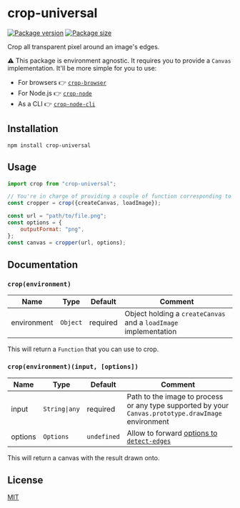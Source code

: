 # crop-universal

[![Package version](https://flat.badgen.net/npm/v/crop-universal)](https://www.npmjs.com/package/crop-universal)
[![Package size](https://flat.badgen.net/bundlephobia/minzip/crop-universal)](https://bundlephobia.com/result?p=crop-universal)

Crop all transparent pixel around an image's edges.

⚠️ This package is environment agnostic. It requires you to provide a `Canvas` implementation. It'll be more simple for you to use:
 - For browsers 👉 [`crop-browser`](https://github.com/GMartigny/crop-browser)
 - For Node.js 👉 [`crop-node`](https://github.com/GMartigny/crop-node)
 - As a CLI 👉 [`crop-node-cli`](https://github.com/GMartigny/crop-node-cli)


## Installation

    npm install crop-universal


## Usage

```js
import crop from "crop-universal";

// You're in charge of providing a couple of function corresponding to your environment
const cropper = crop({createCanvas, loadImage});

const url = "path/to/file.png";
const options = {
    outputFormat: "png",
};
const canvas = cropper(url, options);
```


## Documentation

### `crop(environment)`

| Name | Type | Default | Comment |
| --- | --- | --- | --- |
|environment |`Object` |required |Object holding a `createCanvas` and a `loadImage` implementation |

This will return a `Function` that you can use to crop.

### `crop(environment)(input, [options])`

| Name | Type | Default | Comment |
| --- | --- | --- | --- |
|input |`String\|any` |required |Path to the image to process or any type supported by your `Canvas.prototype.drawImage` environment |
|options |`Options` |`undefined` |Allow to forward [options to `detect-edges`](https://github.com/GMartigny/detect-edges#options) |

This will return a canvas with the result drawn onto.


## License

[MIT](license)

